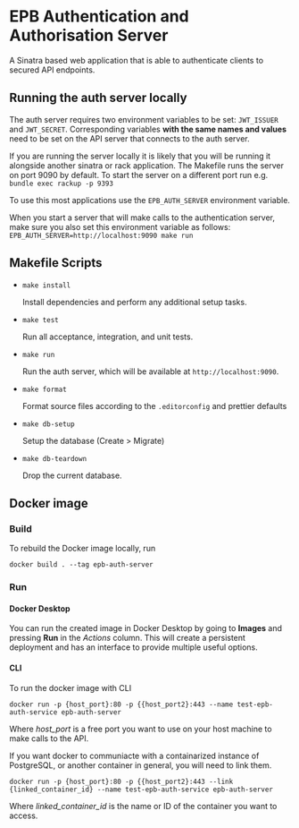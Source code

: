 # EPB Authentication and Authorisation Server

A Sinatra based web application that is able to authenticate clients to secured 
API endpoints.

## Running the auth server locally

The auth server requires two environment variables to be set: `JWT_ISSUER` and 
`JWT_SECRET`. Corresponding variables **with the same names and values** need 
to be set on the API server that connects to the auth server.

If you are running the server locally it is likely that you will be running it 
alongside another sinatra or rack application. The Makefile runs the server on
port 9090 by default. To start the server on a different port run e.g. 
`bundle exec rackup -p 9393`

To use this most applications use the `EPB_AUTH_SERVER` environment variable.

When you start a server that will make calls to the authentication server, make
sure you also set this environment variable as follows:
`EPB_AUTH_SERVER=http://localhost:9090 make run`

## Makefile Scripts

* `make install`

  Install dependencies and perform any additional setup tasks.

* `make test`

  Run all acceptance, integration, and unit tests.

* `make run`

  Run the auth server, which will be available at `http://localhost:9090`.

* `make format`

  Format source files according to the `.editorconfig` and prettier defaults

* `make db-setup`

  Setup the database (Create > Migrate)

* `make db-teardown`

  Drop the current database.


## Docker image

### Build

To rebuild the Docker image locally, run

`docker build . --tag epb-auth-server`

### Run

#### Docker Desktop

You can run the created image in Docker Desktop by going to **Images** and pressing **Run** in the *Actions* column.
This will create a persistent deployment and has an interface to provide multiple useful options.   

#### CLI

To run the docker image with CLI

`docker run -p {host_port}:80 -p {{host_port2}:443 --name test-epb-auth-service epb-auth-server`

Where *host_port* is a free port you want to use on your host machine to make calls to the API.

If you want docker to communiacte with a containarized instance of PostgreSQL, or another container in general, you will need to link them.

`docker run -p {host_port}:80 -p {{host_port2}:443 --link {linked_container_id} --name test-epb-auth-service epb-auth-server`

Where *linked_container_id* is the name or ID of the container you want to access.